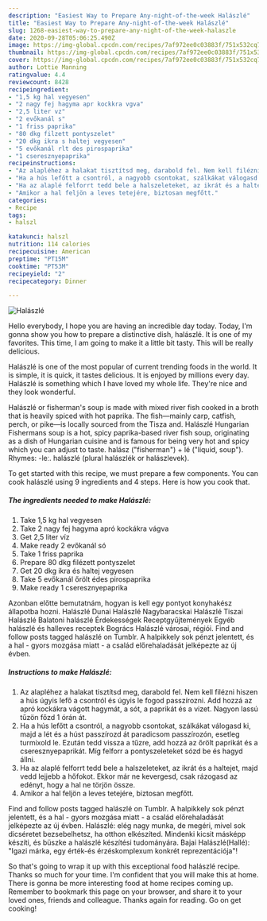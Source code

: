 ```yaml
---
description: "Easiest Way to Prepare Any-night-of-the-week Halászlé"
title: "Easiest Way to Prepare Any-night-of-the-week Halászlé"
slug: 1268-easiest-way-to-prepare-any-night-of-the-week-halaszle
date: 2020-09-28T05:06:25.490Z
image: https://img-global.cpcdn.com/recipes/7af972ee0c03883f/751x532cq70/halaszle-recept-foto.jpg
thumbnail: https://img-global.cpcdn.com/recipes/7af972ee0c03883f/751x532cq70/halaszle-recept-foto.jpg
cover: https://img-global.cpcdn.com/recipes/7af972ee0c03883f/751x532cq70/halaszle-recept-foto.jpg
author: Lottie Manning
ratingvalue: 4.4
reviewcount: 8428
recipeingredient:
- "1,5 kg hal vegyesen"
- "2 nagy fej hagyma apr kockkra vgva"
- "2,5 liter vz"
- "2 evőkanál s"
- "1 friss paprika"
- "80 dkg filzett pontyszelet"
- "20 dkg ikra s haltej vegyesen"
- "5 evőkanál rlt des pirospaprika"
- "1 cseresznyepaprika"
recipeinstructions:
- "Az alapléhez a halakat tisztítsd meg, darabold fel. Nem kell filézni hiszen a hús úgyis lefő a csontról és úgyis le fogod passzírozni. Add hozzá az apró kockákra vágott hagymát, a sót, a paprikát és a vizet. Nagyon lassú tűzön főzd 1 órán át."
- "Ha a hús lefőtt a csontról, a nagyobb csontokat, szálkákat válogasd ki, majd a lét és a húst passzírozd át paradicsom passzírozón, esetleg turmixold le. Ezután tedd vissza a tűzre, add hozzá az őrölt paprikát és a cseresznyepaprikát. Míg felforr a pontyszeleteket sózd be és hagyd állni."
- "Ha az alaplé felforrt tedd bele a halszeleteket, az ikrát és a haltejet, majd vedd lejjebb a hőfokot. Ekkor már ne kevergesd, csak rázogasd az edényt, hogy a hal ne törjön össze."
- "Amikor a hal feljön a leves tetejére, biztosan megfőtt."
categories:
- Recipe
tags:
- halszl

katakunci: halszl 
nutrition: 114 calories
recipecuisine: American
preptime: "PT15M"
cooktime: "PT53M"
recipeyield: "2"
recipecategory: Dinner

---
```



![Halászlé](https://img-global.cpcdn.com/recipes/7af972ee0c03883f/751x532cq70/halaszle-recept-foto.jpg)

Hello everybody, I hope you are having an incredible day today. Today, I'm gonna show you how to prepare a distinctive dish, halászlé. It is one of my favorites. This time, I am going to make it a little bit tasty. This will be really delicious.

Halászlé is one of the most popular of current trending foods in the world. It is simple, it is quick, it tastes delicious. It is enjoyed by millions every day. Halászlé is something which I have loved my whole life. They're nice and they look wonderful.

Halászlé or fisherman&#39;s soup is made with mixed river fish cooked in a broth that is heavily spiced with hot paprika. The fish—mainly carp, catfish, perch, or pike—is locally sourced from the Tisza and. Halászlé Hungarian Fishermans soup is a hot, spicy paprika-based river fish soup, originating as a dish of Hungarian cuisine and is famous for being very hot and spicy which you can adjust to taste. halász (&#34;fisherman&#34;) +‎ lé (&#34;liquid, soup&#34;). Rhymes: -leː. halászlé (plural halászlék or halászlevek).


To get started with this recipe, we must prepare a few components. You can cook halászlé using 9 ingredients and 4 steps. Here is how you cook that.

<!--inarticleads1-->

##### The ingredients needed to make Halászlé:

1. Take 1,5 kg hal vegyesen
1. Take 2 nagy fej hagyma apró kockákra vágva
1. Get 2,5 liter víz
1. Make ready 2 evőkanál só
1. Take 1 friss paprika
1. Prepare 80 dkg filézett pontyszelet
1. Get 20 dkg ikra és haltej vegyesen
1. Take 5 evőkanál őrölt édes pirospaprika
1. Make ready 1 cseresznyepaprika


Azonban előtte bemutatnám, hogyan is kell egy pontyot konyhakész állapotba hozni. Halászlé Dunai Halászlé Nagybaracskai Halászlé Tiszai Halászlé Balatoni halászlé Érdekességek Receptgyűjtemények Egyéb halászlé és halleves receptek Bogrács Halászlé városai, régiói. Find and follow posts tagged halászlé on Tumblr. A halpikkely sok pénzt jelentett, és a hal - gyors mozgása miatt - a család előrehaladását jelképezte az új évben. 

<!--inarticleads2-->

##### Instructions to make Halászlé:

1. Az alapléhez a halakat tisztítsd meg, darabold fel. Nem kell filézni hiszen a hús úgyis lefő a csontról és úgyis le fogod passzírozni. Add hozzá az apró kockákra vágott hagymát, a sót, a paprikát és a vizet. Nagyon lassú tűzön főzd 1 órán át.
1. Ha a hús lefőtt a csontról, a nagyobb csontokat, szálkákat válogasd ki, majd a lét és a húst passzírozd át paradicsom passzírozón, esetleg turmixold le. Ezután tedd vissza a tűzre, add hozzá az őrölt paprikát és a cseresznyepaprikát. Míg felforr a pontyszeleteket sózd be és hagyd állni.
1. Ha az alaplé felforrt tedd bele a halszeleteket, az ikrát és a haltejet, majd vedd lejjebb a hőfokot. Ekkor már ne kevergesd, csak rázogasd az edényt, hogy a hal ne törjön össze.
1. Amikor a hal feljön a leves tetejére, biztosan megfőtt.


Find and follow posts tagged halászlé on Tumblr. A halpikkely sok pénzt jelentett, és a hal - gyors mozgása miatt - a család előrehaladását jelképezte az új évben. Halászlé: elég nagy munka, de megéri, mivel sok dicséretet bezsebelhetsz, ha otthon elkészíted. Mindenki kicsit másképp készíti, és büszke a halászlé készítési tudományára. Bajai Halászlé(Hallé): &#34;Igazi márka, egy érték-és érzéskomplexum konkrét reprezentációja&#34;! 

So that's going to wrap it up with this exceptional food halászlé recipe. Thanks so much for your time. I'm confident that you will make this at home. There is gonna be more interesting food at home recipes coming up. Remember to bookmark this page on your browser, and share it to your loved ones, friends and colleague. Thanks again for reading. Go on get cooking!
